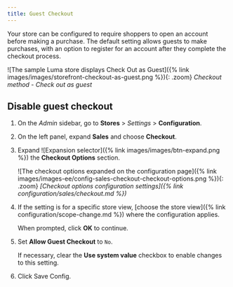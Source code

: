 ```yaml
---
title: Guest Checkout
---
```


Your store can be configured to require shoppers to open an account before making a purchase. The default setting allows guests to make purchases, with an option to register for an account after they complete the checkout process.

![The sample Luma store displays Check Out as Guest]({% link images/images/storefront-checkout-as-guest.png %}){: .zoom}
_Checkout method - Check out as guest_

## Disable guest checkout

1. On the _Admin_ sidebar, go to **Stores** > _Settings_ > **Configuration**.

1. On the left panel, expand **Sales** and choose **Checkout**.

1. Expand ![Expansion selector]({% link images/images/btn-expand.png %}) the **Checkout Options** section.

   ![The checkout options expanded on the configuration page]({% link images/images-ee/config-sales-checkout-checkout-options.png %}){: .zoom}
   _[Checkout options configuration settings]({% link configuration/sales/checkout.md %})_

1. If the setting is for a specific store view, [choose the store view]({% link configuration/scope-change.md %}) where the configuration applies.

   When prompted, click **OK** to continue.

1. Set **Allow Guest Checkout** to `No`.

   If necessary, clear the **Use system value** checkbox to enable changes to this setting.

1. Click <span class="btn">Save Config</span>.
